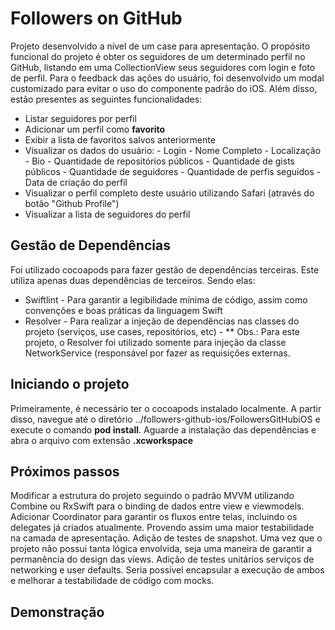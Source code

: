 # Followers on GitHub

Projeto desenvolvido a nível de um case para apresentação. 
O propósito funcional do projeto é obter os seguidores de um determinado perfil no GitHub, listando em uma CollectionView seus seguidores com login e foto de perfil.
Para o feedback das ações do usuário, foi desenvolvido um modal customizado para evitar o uso do componente padrão do iOS.
Além disso, estão presentes as seguintes funcionalidades:

- Listar seguidores por perfil
- Adicionar um perfil como **favorito**
- Exibir a lista de favoritos salvos anteriormente
- Visualizar os dados do usuário:
		-	Login
		-	Nome Completo
		-	Localização
		-	Bio
		-	Quantidade de repositórios públicos
		-	Quantidade de gists públicos
		-	Quantidade de seguidores
		-	Quantidade de perfis seguidos
		-	Data de criação do perfil		
-	Visualizar o perfil completo deste usuário utilizando Safari (através do botão "Github Profile")
-	Visualizar a lista de seguidores do perfil
## Gestão de Dependências
Foi utilizado cocoapods para fazer gestão de dependências terceiras.
Este utiliza apenas duas dependências de terceiros. Sendo elas:

- Swiftlint
		- Para garantir a legibilidade mínima de código, assim como convenções e boas práticas da linguagem Swift
- Resolver
		- Para realizar a injeção de dependências nas classes do projeto (serviços, use cases, repositórios, etc)
			- ** Obs.: Para este projeto, o Resolver foi utilizado somente para injeção da classe NetworkService (responsável por fazer as requisições externas.

## Iniciando o projeto
Primeiramente, é necessário ter o cocoapods instalado localmente.
A partir disso, navegue até o diretório ../followers-github-ios/FollowersGitHubiOS e execute o comando **pod install**.
Aguarde a instalação das dependências e abra o arquivo com extensão **.xcworkspace**

## Próximos passos
Modificar a estrutura do projeto seguindo o padrão MVVM utilizando Combine ou RxSwift para o binding de dados entre view e viewmodels.
Adicionar Coordinator para garantir os fluxos entre telas, incluindo os delegates já criados atualmente. Provendo assim uma maior testabilidade na camada de apresentação.
Adição de testes de snapshot. Uma vez que o projeto não possui tanta lógica envolvida, seja uma maneira de garantir a permanência do design das views.
Adição de testes unitários serviços de networking e user defaults. Seria possível encapsular a execução de ambos e melhorar a testabilidade de código com mocks.

## Demonstração


```